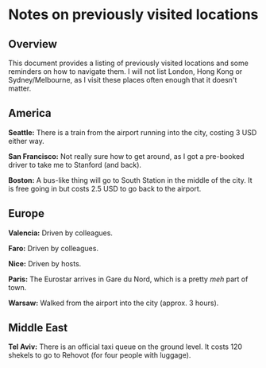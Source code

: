 # Notes on previously visited locations

## Overview

This document provides a listing of previously visited locations and some reminders on how to navigate them.
I will not list London, Hong Kong or Sydney/Melbourne, as I visit these places often enough that it doesn't matter.

## America

**Seattle:** 
There is a train from the airport running into the city, costing 3 USD either way.

**San Francisco:** 
Not really sure how to get around, as I got a pre-booked driver to take me to Stanford (and back).

**Boston:** 
A bus-like thing will go to South Station in the middle of the city.
It is free going in but costs 2.5 USD to go back to the airport.

## Europe

**Valencia:**
Driven by colleagues.

**Faro:**
Driven by colleagues.

**Nice:**
Driven by hosts.

**Paris:**
The Eurostar arrives in Gare du Nord, which is a pretty _meh_ part of town.

**Warsaw:**
Walked from the airport into the city (approx. 3 hours).

## Middle East

**Tel Aviv:**
There is an official taxi queue on the ground level.
It costs 120 shekels to go to Rehovot (for four people with luggage).
